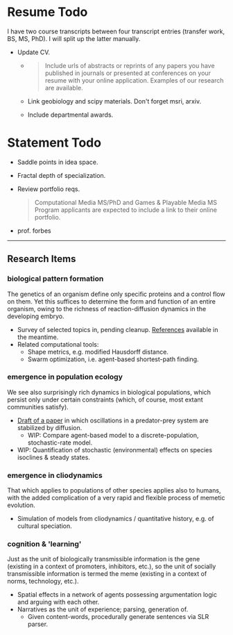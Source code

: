 # Resume Todo

I have two course transcripts between four transcript entries (transfer work, BS, MS, PhD). I will split up the latter manually.

* Update CV.
	* > Include urls of abstracts or reprints of any papers you have published in journals or presented at conferences on your resume with your online application. Examples of our research are available.

	* Link geobiology and scipy materials. Don't forget msri, arxiv.
	* Include departmental awards.


# Statement Todo

* Saddle points in idea space.
* Fractal depth of specialization.

* Review portfolio reqs.
	> Computational Media MS/PhD and Games & Playable Media MS Program applicants are expected to include a link to their online portfolio.

* prof. forbes

---

## Research Items
    
<h3>biological pattern formation</h3>
<p>The genetics of an organism define only specific proteins and a control flow on them. Yet this suffices to determine the form and function of an entire organism, owing to the richness of reaction-diffusion dynamics in the developing embryo.</p>
<ul>
    <li>Survey of selected topics in, pending cleanup. <a href="./research/Pattern Formation Refs.pdf">References</a> available in the meantime.</li>
    <li>Related computational tools:
        <ul>
        <li>Shape metrics, e.g. modified Hausdorff distance.</li>
        <li>Swarm optimization, i.e. agent-based shortest-path finding.</li>
        </ul>
    </li>
</ul>
    
<h3>emergence in population ecology</h3>
<p>We see also surprisingly rich dynamics in biological populations, which persist only under certain constraints (which, of course, most extant communities satisfy).</p>
<ul>
    <li><a href="./research/honcap.pdf">Draft of a paper</a> in which oscillations in a predator-prey system are stabilized by diffusion.
        <ul>
            <li>WIP: Compare agent-based model to a discrete-population, stochastic-rate model.</li>
        </ul>
    </li>
    <li>WIP: Quantification of stochastic (environmental) effects on species isoclines & steady states.</li>
</ul>
    
<h3>emergence in cliodynamics</h3>
<p>That which applies to populations of other species applies also to humans, with the added complication of a very rapid and flexible process of memetic evolution.</p>
<ul>
    <li>Simulation of models from cliodynamics / quantitative history, e.g. of cultural speciation.</li>
</ul>
    
<h3>cognition & 'learning'</h3>
<p>Just as the unit of biologically transmissible information is the gene (existing in a context of promoters, inhibitors, etc.), so the unit of socially transmissible information is termed the meme (existing in a context of norms, technology, etc.).</p>
<ul>
    <li>Spatial effects in a network of agents possessing argumentation logic and arguing with each other.</li>
    <li>Narratives as the unit of experience; parsing, generation of.
        <ul>
            <li>Given content-words, procedurally generate sentences via SLR parser.</li>
        </ul>
    </li>
</ul>
